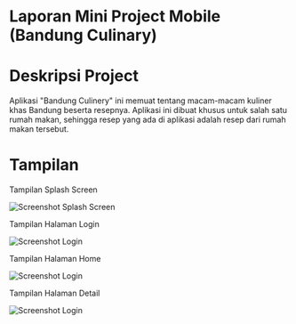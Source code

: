 # Laporan Mini Project Mobile (Bandung Culinary)

# Deskripsi Project

Aplikasi "Bandung Culinery" ini memuat tentang macam-macam kuliner khas Bandung beserta resepnya. Aplikasi ini dibuat khusus untuk salah satu rumah makan, sehingga resep yang ada di aplikasi adalah resep dari rumah makan tersebut.

# Tampilan

Tampilan Splash Screen

![Screenshot Splash Screen](img/splashScreen.png)

Tampilan Halaman Login

![Screenshot Login](img/login.png)

Tampilan Halaman Home

![Screenshot Login](img/home.png)

Tampilan Halaman Detail

![Screenshot Login](img/detail.png)
